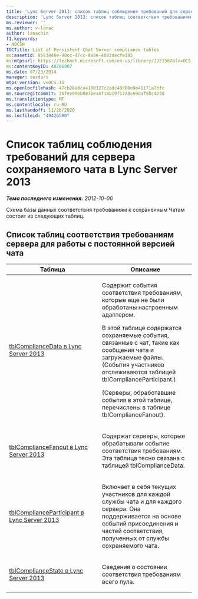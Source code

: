 ```yaml
---
title: 'Lync Server 2013: список таблиц соблюдения требований для сервера сохраняемого чата'
description: 'Lync Server 2013: список таблиц соответствия требованиям сервера для работы с постоянной версией чата.'
ms.reviewer: ''
ms.author: v-lanac
author: lanachin
f1.keywords:
- NOCSH
TOCTitle: List of Persistent Chat Server compliance tables
ms:assetid: 8563446e-90cc-47cc-8a8e-4883decfe195
ms:mtpsurl: https://technet.microsoft.com/en-us/library/JJ215878(v=OCS.15)
ms:contentKeyID: 48706007
ms.date: 07/23/2014
manager: serdars
mtps_version: v=OCS.15
ms.openlocfilehash: 47cb28a0ca4180327c2adc48d80e9e41171a7bfc
ms.sourcegitcommit: 36fee89bb887bea4f18b19f17a8c69daf5bc423d
ms.translationtype: MT
ms.contentlocale: ru-RU
ms.lasthandoff: 11/26/2020
ms.locfileid: "49426580"
---
```

# <a name="list-of-persistent-chat-server-compliance-tables-in-lync-server-2013"></a>Список таблиц соблюдения требований для сервера сохраняемого чата в Lync Server 2013

<div data-xmlns="http://www.w3.org/1999/xhtml">

<div class="topic" data-xmlns="http://www.w3.org/1999/xhtml" data-msxsl="urn:schemas-microsoft-com:xslt" data-cs="https://msdn.microsoft.com/">

<div data-asp="https://msdn2.microsoft.com/asp">



</div>

<div id="mainSection">

<div id="mainBody">

<span> </span>

_**Тема последнего изменения:** 2012-10-06_

Схема базы данных соответствия требованиям к сохраненным Чатам состоит из следующих таблиц.

<div>

## <a name="list-of-persistent-chat-server-compliance-tables"></a>Список таблиц соответствия требованиям сервера для работы с постоянной версией чата


<table>
<colgroup>
<col style="width: 50%" />
<col style="width: 50%" />
</colgroup>
<thead>
<tr class="header">
<th>Таблица</th>
<th>Описание</th>
</tr>
</thead>
<tbody>
<tr class="odd">
<td><p><a href="lync-server-2013-tblcompliancedata.md">tblComplianceData в Lync Server 2013</a></p></td>
<td><p>Содержит события соответствия требованиям, которые еще не были обработаны настроенным адаптером.</p>
<p>В этой таблице содержатся сохраняемые события, связанные с чат, такие как сообщения чата и загружаемые файлы. (События участников отслеживаются таблицей tblComplianceParticipant.)</p>
<p>(Серверы, обработавшие события в этой таблице, перечислены в таблице tblComplianceFanout).</p></td>
</tr>
<tr class="even">
<td><p><a href="lync-server-2013-tblcompliancefanout.md">tblComplianceFanout в Lync Server 2013</a></p></td>
<td><p>Содержат серверы, которые обрабатывали событие соответствия требованиям. Эта таблица тесно связана с таблицей tblComplianceData.</p></td>
</tr>
<tr class="odd">
<td><p><a href="lync-server-2013-tblcomplianceparticipant.md">tblComplianceParticipant в Lync Server 2013</a></p></td>
<td><p>Включает в себя текущих участников для каждой службы чата и для каждого сервера. Она поддерживается на основе событий присоединения и частей соответствия, полученных от службы сохраняемого чата.</p></td>
</tr>
<tr class="even">
<td><p><a href="lync-server-2013-tblcompliancestate.md">tblComplianceState в Lync Server 2013</a></p></td>
<td><p>Сведения о состоянии соответствия требованиям всего пула.</p></td>
</tr>
</tbody>
</table>


</div>

</div>

<span> </span>

</div>

</div>

</div>

